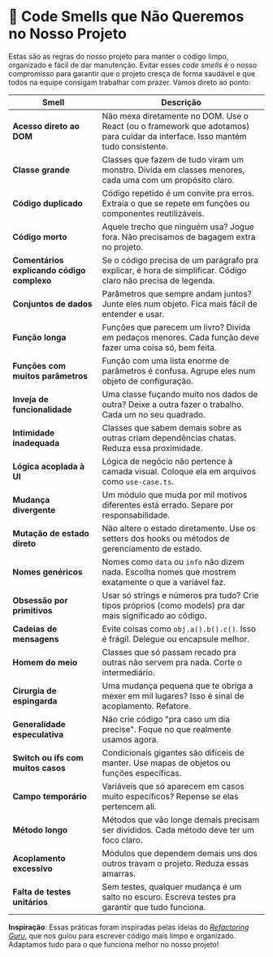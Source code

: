 # 🚫 Code Smells que Não Queremos no Nosso Projeto

Estas são as regras do nosso projeto para manter o código limpo, organizado e fácil de dar manutenção. Evitar esses *code smells* é o nosso compromisso para garantir que o projeto cresça de forma saudável e que todos na equipe consigam trabalhar com prazer. Vamos direto ao ponto:

| Smell                              | Descrição                                                                                          |
| ---------------------------------- | -------------------------------------------------------------------------------------------------- |
| **Acesso direto ao DOM**           | Não mexa diretamente no DOM. Use o React (ou o framework que adotamos) para cuidar da interface. Isso mantém tudo consistente. |
| **Classe grande**                  | Classes que fazem de tudo viram um monstro. Divida em classes menores, cada uma com um propósito claro. |
| **Código duplicado**               | Código repetido é um convite pra erros. Extraia o que se repete em funções ou componentes reutilizáveis. |
| **Código morto**                   | Aquele trecho que ninguém usa? Jogue fora. Não precisamos de bagagem extra no projeto. |
| **Comentários explicando código complexo** | Se o código precisa de um parágrafo pra explicar, é hora de simplificar. Código claro não precisa de legenda. |
| **Conjuntos de dados**             | Parâmetros que sempre andam juntos? Junte eles num objeto. Fica mais fácil de entender e usar. |
| **Função longa**                   | Funções que parecem um livro? Divida em pedaços menores. Cada função deve fazer uma coisa só, bem feita. |
| **Funções com muitos parâmetros**  | Função com uma lista enorme de parâmetros é confusa. Agrupe eles num objeto de configuração. |
| **Inveja de funcionalidade**       | Uma classe fuçando muito nos dados de outra? Deixe a outra fazer o trabalho. Cada um no seu quadrado. |
| **Intimidade inadequada**          | Classes que sabem demais sobre as outras criam dependências chatas. Reduza essa proximidade. |
| **Lógica acoplada à UI**           | Lógica de negócio não pertence à camada visual. Coloque ela em arquivos como `use-case.ts`. |
| **Mudança divergente**             | Um módulo que muda por mil motivos diferentes está errado. Separe por responsabilidade. |
| **Mutação de estado direto**       | Não altere o estado diretamente. Use os setters dos hooks ou métodos de gerenciamento de estado. |
| **Nomes genéricos**                | Nomes como `data` ou `info` não dizem nada. Escolha nomes que mostrem exatamente o que a variável faz. |
| **Obsessão por primitivos**        | Usar só strings e números pra tudo? Crie tipos próprios (como models) pra dar mais significado ao código. |
| **Cadeias de mensagens**           | Evite coisas como `obj.a().b().c()`. Isso é frágil. Delegue ou encapsule melhor. |
| **Homem do meio**                  | Classes que só passam recado pra outras não servem pra nada. Corte o intermediário. |
| **Cirurgia de espingarda**         | Uma mudança pequena que te obriga a mexer em mil lugares? Isso é sinal de acoplamento. Refatore. |
| **Generalidade especulativa**      | Não crie código "pra caso um dia precise". Foque no que realmente usamos agora. |
| **Switch ou ifs com muitos casos** | Condicionais gigantes são difíceis de manter. Use mapas de objetos ou funções específicas. |
| **Campo temporário**               | Variáveis que só aparecem em casos muito específicos? Repense se elas pertencem ali. |
| **Método longo**                   | Métodos que vão longe demais precisam ser divididos. Cada método deve ter um foco claro. |
| **Acoplamento excessivo**          | Módulos que dependem demais uns dos outros travam o projeto. Reduza essas amarras. |
| **Falta de testes unitários**      | Sem testes, qualquer mudança é um salto no escuro. Escreva testes pra garantir que tudo funciona. |

**Inspiração**: Essas práticas foram inspiradas pelas ideias do [*Refactoring Guru*](https://refactoring.guru/pt-br/refactoring/smells), que nos guiou para escrever código mais limpo e organizado. Adaptamos tudo para o que funciona melhor no nosso projeto! 